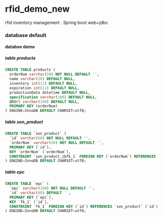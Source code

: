# rfid_demo_new

rfid inventory management . Spring boot web+jdbc

### database default

#### databse demo

##### table products

```sql
CREATE TABLE products (
  orderNum varchar(50) NOT NULL DEFAULT '',
  name varchar(20) DEFAULT NULL,
  inventory int(11) DEFAULT NULL,
  expiration int(11) DEFAULT NULL,
  productionDate datetime DEFAULT NULL,
  specification varchar(100) DEFAULT NULL,
  QRUrl varchar(100) DEFAULT NULL,
  PRIMARY KEY (orderNum)
) ENGINE=InnoDB DEFAULT CHARSET=utf8;
```

##### table son_product

```sql
CREATE TABLE `son_product` (
  `id` varchar(60) NOT NULL DEFAULT '',
  `orderNum` varchar(50) NOT NULL DEFAULT '',
  PRIMARY KEY (`id`),
  KEY `orderNum` (`orderNum`),
  CONSTRAINT `son_product_ibfk_1` FOREIGN KEY (`orderNum`) REFERENCES `products` (`orderNum`) ON DELETE CASCADE ON UPDATE CASCADE
) ENGINE=InnoDB DEFAULT CHARSET=utf8;
```



##### table epc

```sql
CREATE TABLE `epc` (
  `epc` varchar(100) NOT NULL DEFAULT '',
  `id` varchar(60) DEFAULT '',
  PRIMARY KEY (`epc`),
  KEY `fk_1` (`id`),
  CONSTRAINT `fk_1` FOREIGN KEY (`id`) REFERENCES `son_product` (`id`) ON DELETE SET NULL ON UPDATE CASCADE
) ENGINE=InnoDB DEFAULT CHARSET=utf8;
```

